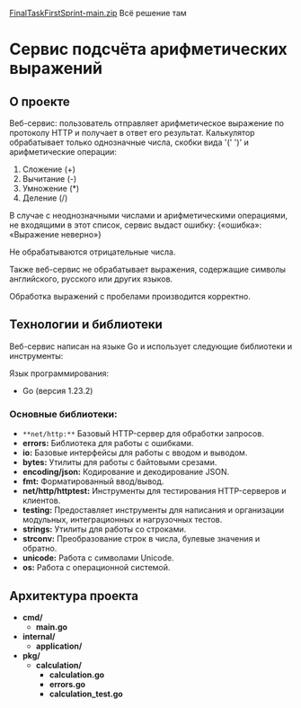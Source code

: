 [FinalTaskFirstSprint-main.zip](https://github.com/user-attachments/files/18223084/FinalTaskFirstSprint-main.zip)
Всё решение там
# Сервис подсчёта арифметических выражений
## О проекте
Веб-сервис: пользователь отправляет арифметическое выражение по протоколу HTTP и получает в ответ его результат. Калькулятор обрабатывает только однозначные числа, скобки вида '(' ')' и арифметические операции:
1) Сложение (+)
2) Вычитание (-)
3) Умножение (*)
4) Деление (/)

В случае с неоднозначными числами и арифметическими операциями, не входящими в этот список, сервис выдаст ошибку: {«ошибка»: «Выражение неверно»}

Не обрабатываются отрицательные числа.

Также веб-сервис не обрабатывает выражения, содержащие символы английского, русского или других языков.

Обработка выражений с пробелами производится корректно.
## Технологии и библиотеки
Веб-сервис написан на языке Go и использует следующие библиотеки и инструменты:

Язык программирования:
* Go (версия 1.23.2)
### Основные библиотеки:
* `**net/http:**` Базовый HTTP-сервер для обработки запросов.
* **errors:** Библиотека для работы с ошибками.
* **io:** Базовые интерфейсы для работы с вводом и выводом.
* **bytes:** Утилиты для работы с байтовыми срезами.
* **encoding/json:** Кодирование и декодирование JSON.
* **fmt:** Форматированный ввод/вывод.
* **net/http/httptest:** Инструменты для тестирования HTTP-серверов и клиентов.
* **testing:** Предоставляет инструменты для написания и организации модульных, интеграционных и нагрузочных тестов.
* **strings:** Утилиты для работы со строками.
* **strconv:** Преобразование строк в числа, булевые значения и обратно.
* **unicode:** Работа с символами Unicode.
* **os:** Работа с операционной системой.
## Архитектура проекта
* **cmd/**
  * **main.go**
* **internal/**
  * **application/**
* **pkg/**
  * **calculation/**
    * **calculation.go**
    * **errors.go**
    * **calculation_test.go**
